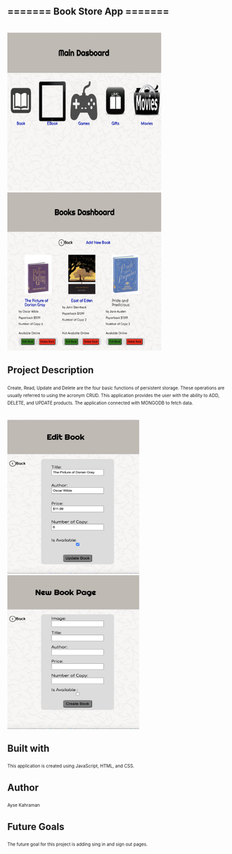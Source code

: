 =======
__Book Store App__ =======
---
<br>


<img src= "main3.jpg" width= "350" height="360" />
<img
src= "book.jpg" width= "350" height="360" />























__Project Description__ 
---

<span style = "font-size:10px;" > 
Create, Read, Update and Delete are the four basic functions of persistent storage. These operations are usually referred to using the acronym CRUD. This application provides the user with the ability to ADD, DELETE, and UPDATE products. The application connected with MONGODB to fetch data. <br> </br></span>



<img
src= "edit.jpg" width= "300" height="350" />
<img
src= "new.jpg" width= "300" height="350" />













































__Built with__
---
<span style = "font-size:10px;" > 
This application is created using JavaScript, HTML, and CSS.<br> </span>

__Author__
---
<span style = "font-size:10px;" > 
Ayse Kahraman </span>

__Future Goals__
---
<span style = "font-size:10px;" > 
The future goal for this project is adding sing in and sign out pages. </span>